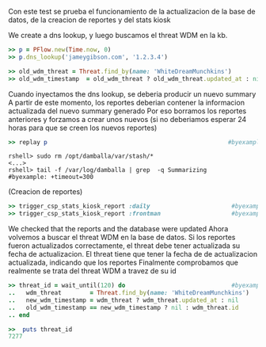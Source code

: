 
<!--
Load the Harness engine (Ruby)

>> require_relative './harness.rb'                                                              # byexample: +pass +timeout=30
>> Harness::init_test(self, 'product' => 'csp','active_record_on' => true,'bg_noise' => true)   # byexample: +pass +timeout=30

>> require_relative "lib/csp/csp_stats_kiosk_helpers.rb"
>> require_relative "lib/csp/activerecord_classes.rb"

Grab anything involving frontman for debugging
>> add_custom_grep('/var/log/damballa', 'frontman' => 'frontman')

-->

<!--
We increase the summary interval to 300 to have more response time
```shell
dshell> /config/global/summary_interval = 300
300 (Fixnum)
```
-->

Con este test se prueba el funcionamiento de la actualizacion de la base de datos, de la creacion
de reportes y del stats kiosk

We create a dns lookup, y luego buscamos el threat WDM en la kb. 
```ruby
>> p = PFlow.new(Time.now, 0)
>> p.dns_lookup('jameygibson.com', '1.2.3.4')

```
```ruby
>> old_wdm_threat = Threat.find_by(name: 'WhiteDreamMunchkins')
>> old_wdm_timestamp  = old_wdm_threat ? old_wdm_threat.updated_at : nil

```

Cuando inyectamos the dns lookup, se deberia producir un nuevo summary
A partir de este momento, los reportes deberian contener la informacion actualizada
del nuevo summary generado 
Por eso borramos los reportes anteriores y forzamos a crear unos nuevos
(si no deberiamos esperar 24 horas para que se creen los nuevos reportes)

```ruby
>> replay p                                                   #byexample: +timeout=10

```
```shell
rshell> sudo rm /opt/damballa/var/stash/*
<...>
rshell> tail -f /var/log/damballa | grep  -q Summarizing      #byexample: +timeout=300

```
(Creacion de reportes)
```ruby
>> trigger_csp_stats_kiosk_report :daily                       #byexample: +timeout=10
>> trigger_csp_stats_kiosk_report :frontman                    #byexample: +timeout=10

```

We checked that the reports and the database were updated
Ahora volvemos a buscar el threat WDM en la base de datos.
Si los reportes fueron actualizados correctamente, el threat debe tener actualizada 
su fecha de actualizacion. 
El threat tiene que tener la fecha de de actualizacion actualizada, indicando que los reportes
Finalmente comprobamos que realmente se trata del threat WDM a travez de su id

```ruby
>> threat_id = wait_until(120) do                              #byexample: +timeout 120
..   wdm_threat        = Threat.find_by(name: 'WhiteDreamMunchkins')
..   new_wdm_timestamp = wdm_threat ? wdm_threat.updated_at : nil
..   old_wdm_timestamp == new_wdm_timestamp ? nil : wdm_threat.id
.. end

```
```ruby
>>  puts threat_id
7277
```
